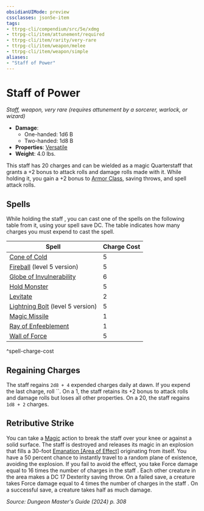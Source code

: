 ```yaml
---
obsidianUIMode: preview
cssclasses: json5e-item
tags:
- ttrpg-cli/compendium/src/5e/xdmg
- ttrpg-cli/item/attunement/required
- ttrpg-cli/item/rarity/very-rare
- ttrpg-cli/item/weapon/melee
- ttrpg-cli/item/weapon/simple
aliases: 
- "Staff of Power"
---
```

# Staff of Power
*Staff, weapon, very rare (requires attunement by a sorcerer, warlock, or wizard)*  

- **Damage**:
  - One-handed: 1d6 B
  - Two-handed: 1d8 B
- **Properties**: [Versatile](item-properties.md#Versatile)
- **Weight**: 4.0 lbs.

This staff has 20 charges and can be wielded as a magic Quarterstaff that grants a +2 bonus to attack rolls and damage rolls made with it. While holding it, you gain a +2 bonus to [Armor Class](armor-class-xphb.md), saving throws, and spell attack rolls.

## Spells

While holding the staff , you can cast one of the spells on the following table from it, using your spell save DC. The table indicates how many charges you must expend to cast the spell.

| Spell | Charge Cost |
|-------|-------------|
| [Cone of Cold](cone-of-cold-xphb.md) | 5 |
| [Fireball](fireball-xphb.md) (level 5 version) | 5 |
| [Globe of Invulnerability](globe-of-invulnerability-xphb.md) | 6 |
| [Hold Monster](hold-monster-xphb.md) | 5 |
| [Levitate](/3-Compendium/CLI/spells/levitate-xphb.md) | 2 |
| [Lightning Bolt](lightning-bolt-xphb.md) (level 5 version) | 5 |
| [Magic Missile](/3-Compendium/CLI/spells/magic-missile-xphb.md) | 1 |
| [Ray of Enfeeblement](ray-of-enfeeblement-xphb.md) | 1 |
| [Wall of Force](/3-Compendium/CLI/spells/wall-of-force-xphb.md) | 5 |
^spell-charge-cost

## Regaining Charges

The staff regains `2d8 + 4` expended charges daily at dawn. If you expend the last charge, roll ``. On a 1, the staff retains its +2 bonus to attack rolls and damage rolls but loses all other properties. On a 20, the staff regains `1d8 + 2` charges.

## Retributive Strike

You can take a [Magic](actions.md#Magic) action to break the staff over your knee or against a solid surface. The staff is destroyed and releases its magic in an explosion that fills a 30-foot [Emanation [Area of Effect]](emanation-area-of-effect-xphb.md) originating from itself. You have a 50 percent chance to instantly travel to a random plane of existence, avoiding the explosion. If you fail to avoid the effect, you take Force damage equal to 16 times the number of charges in the staff . Each other creature in the area makes a DC 17 Dexterity saving throw. On a failed save, a creature takes Force damage equal to 4 times the number of charges in the staff . On a successful save, a creature takes half as much damage.

*Source: Dungeon Master's Guide (2024) p. 308*